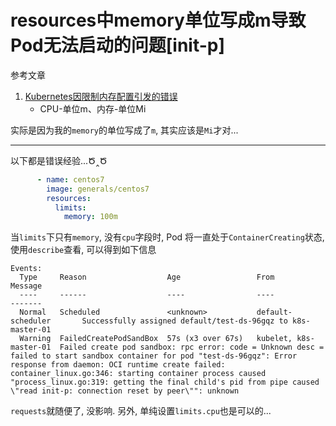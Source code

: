 # resources中memory单位写成m导致Pod无法启动的问题[init-p]

参考文章

1. [Kubernetes因限制内存配置引发的错误](https://cloud.tencent.com/developer/article/1411527)
    - CPU-单位m、内存-单位Mi

实际是因为我的`memory`的单位写成了`m`, 其实应该是`Mi`才对...

------

以下都是错误经验...Ծ‸Ծ

```yaml
      - name: centos7
        image: generals/centos7
        resources:
          limits:
            memory: 100m
```

当`limits`下只有`memory`, 没有`cpu`字段时, Pod 将一直处于`ContainerCreating`状态, 使用`describe`查看, 可以得到如下信息

```log
Events:
  Type     Reason                  Age                 From                    Message
  ----     ------                  ----                ----                    -------
  Normal   Scheduled               <unknown>           default-scheduler       Successfully assigned default/test-ds-96gqz to k8s-master-01
  Warning  FailedCreatePodSandBox  57s (x3 over 67s)   kubelet, k8s-master-01  Failed create pod sandbox: rpc error: code = Unknown desc = failed to start sandbox container for pod "test-ds-96gqz": Error response from daemon: OCI runtime create failed: container_linux.go:346: starting container process caused "process_linux.go:319: getting the final child's pid from pipe caused \"read init-p: connection reset by peer\"": unknown
```

`requests`就随便了, 没影响. 另外, 单纯设置`limits.cpu`也是可以的...
